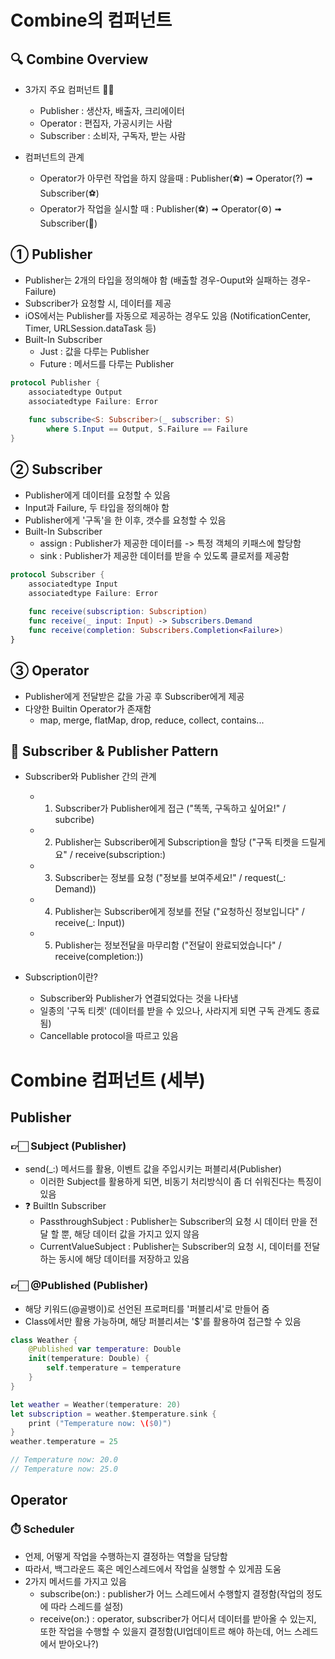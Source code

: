 # Combine의 컴퍼넌트

## 🔍 Combine Overview
- 3가지 주요 컴퍼넌트 👋🏻
    - Publisher : 생산자, 배출자, 크리에이터
    - Operator : 편집자, 가공시키는 사람
    - Subscriber : 소비자, 구독자, 받는 사람

- 컴퍼넌트의 관계
    - Operator가 아무런 작업을 하지 않을때 : Publisher(⚽️) ➟ Operator(?) ➟ Subscriber(⚽️)
    - Operator가 작업을 실시할 때 : Publisher(⚽️) ➟ Operator(⚙️) ➟ Subscriber(🏀)


## ① Publisher
- Publisher는 2개의 타입을 정의해야 함 (배출할 경우-Ouput와 실패하는 경우-Failure)
- Subscriber가 요청할 시, 데이터를 제공
- iOS에서는 Publisher를 자동으로 제공하는 경우도 있음 (NotificationCenter, Timer, URLSession.dataTask 등)
- Built-In Subscriber 
    - Just : 값을 다루는 Publisher
    - Future : 메서드를 다루는 Publisher

```swift
protocol Publisher {
    associatedtype Output
    associatedtype Failure: Error
    
    func subscribe<S: Subscriber>(_ subscriber: S)
        where S.Input == Output, S.Failure == Failure
}
```


## ② Subscriber
- Publisher에게 데이터를 요청할 수 있음
- Input과 Failure, 두 타입을 정의해야 함
- Publisher에게 '구독'을 한 이후, 갯수를 요청할 수 있음
- Built-In Subscriber
   - assign : Publisher가 제공한 데이터를 -> 특정 객체의 키패스에 할당함
   - sink : Publisher가 제공한 데이터를 받을 수 있도록 클로저를 제공함


```swift
protocol Subscriber {
    associatedtype Input
    associatedtype Failure: Error
    
    func receive(subscription: Subscription)
    func receive(_ input: Input) -> Subscribers.Demand
    func receive(completion: Subscribers.Completion<Failure>)
}
```

## ③ Operator
- Publisher에게 전달받은 값을 가공 후 Subscriber에게 제공
- 다양한 Builtin Operator가 존재함
    - map, merge, flatMap, drop, reduce, collect, contains...



## 📲 Subscriber & Publisher Pattern
- Subscriber와 Publisher 간의 관계
    - 1. Subscriber가 Publisher에게 접근 ("똑똑, 구독하고 싶어요!" / subcribe)
    - 2. Publisher는 Subscriber에게 Subscription을 할당 ("구독 티켓을 드릴게요" / receive(subscription:)
    - 3. Subscriber는 정보를 요청 ("정보를 보여주세요!" / request(_: Demand))
    - 4. Publisher는 Subscriber에게 정보를 전달 ("요청하신 정보입니다" / receive(_: Input))
    - 5. Publisher는 정보전달을 마무리함 ("전달이 완료되었습니다" / receive(completion:))
    
- Subscription이란?
    - Subscriber와 Publisher가 연결되었다는 것을 나타냄
    - 일종의 '구독 티켓' (데이터를 받을 수 있으나, 사라지게 되면 구독 관계도 종료됨)
    - Cancellable protocol을 따르고 있음



# Combine 컴퍼넌트 (세부)

## Publisher

### 👉🏻 Subject (Publisher)
- send(_:) 메서드를 활용, 이벤트 값을 주입시키는 퍼블리셔(Publisher)
    - 이러한 Subject를 활용하게 되면, 비동기 처리방식이 좀 더 쉬워진다는 특징이 있음
- ❓ BuiltIn Subscriber
    - PassthroughSubject : Publisher는 Subscriber의 요청 시 데이터 만을 전달 할 뿐, 해당 데이터 값을 가지고 있지 않음
    - CurrentValueSubject : Publisher는 Subscriber의 요청 시, 데이터를 전달하는 동시에 해당 데이터를 저장하고 있음


### 👉🏻 @Published (Publisher)
- 해당 키워드(@골뱅이)로 선언된 프로퍼티를 '퍼블리셔'로 만들어 줌
- Class에서만 활용 가능하며, 해당 퍼블리셔는 '$'를 활용하여 접근할 수 있음

```swift
class Weather {
    @Published var temperature: Double
    init(temperature: Double) {
        self.temperature = temperature
    }
}

let weather = Weather(temperature: 20)
let subscription = weather.$temperature.sink {
    print ("Temperature now: \($0)")
}
weather.temperature = 25

// Temperature now: 20.0
// Temperature now: 25.0
```


## Operator 
### ⏱️ Scheduler 
- 언제, 어떻게 작업을 수행하는지 결정하는 역할을 담당함
- 따라서, 백그라운드 혹은 메인스레드에서 작업을 실행할 수 있게끔 도움
- 2가지 메서드를 가지고 있음
    - subscribe(on:) : publisher가 어느 스레드에서 수행할지 결정함(작업의 정도에 따라 스레드를 설정)
    - receive(on:) : operator, subscriber가 어디서 데이터를 받아올 수 있는지, 또한 작업을 수행할 수 있을지 결정함(UI업데이트르 해야 하는데, 어느 스레드에서 받아오나?)
